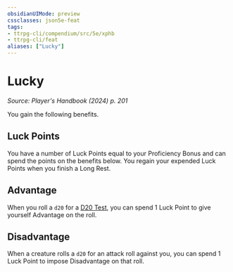 ```yaml
---
obsidianUIMode: preview
cssclasses: json5e-feat
tags:
- ttrpg-cli/compendium/src/5e/xphb
- ttrpg-cli/feat
aliases: ["Lucky"]
---
```

# Lucky
*Source: Player's Handbook (2024) p. 201*  

You gain the following benefits.

## Luck Points

You have a number of Luck Points equal to your Proficiency Bonus and can spend the points on the benefits below. You regain your expended Luck Points when you finish a Long Rest.

## Advantage

When you roll a `d20` for a [D20 Test](Mechanics/rules/variant-rules/d20-test-xphb.md), you can spend 1 Luck Point to give yourself Advantage on the roll.

## Disadvantage

When a creature rolls a `d20` for an attack roll against you, you can spend 1 Luck Point to impose Disadvantage on that roll.